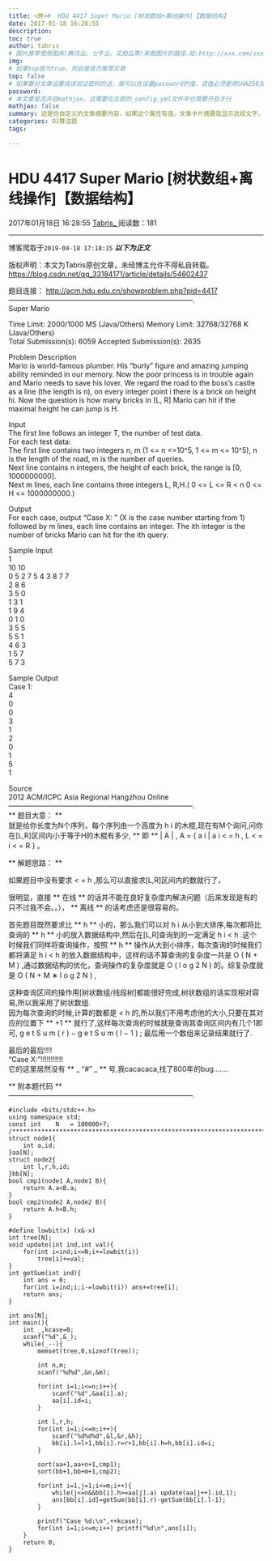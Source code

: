```yaml
---
title: <原>#  HDU 4417 Super Mario [树状数组+离线操作]【数据结构】
date: 2017-01-18 16:28:55
description:
toc: true
author: tabris
# 图片推荐使用图床(腾讯云、七牛云、又拍云等)来做图片的路径.如:http://xxx.com/xxx.jpg
img: 
# 如果top值为true，则会是首页推荐文章
top: false
# 如果要对文章设置阅读验证密码的话，就可以在设置password的值，该值必须是用SHA256加密后的密码，防止被他人识破
password: 
# 本文章是否开启mathjax，且需要在主题的_config.yml文件中也需要开启才行
mathjax: false
summary: 这是你自定义的文章摘要内容，如果这个属性有值，文章卡片摘要就显示这段文字，否则程序会自动截取文章的部分内容作为摘要
categories: OJ算法题
tags:

---
```





#  HDU 4417 Super Mario [树状数组+离线操作]【数据结构】

2017年01月18日 16:28:55  [ Tabris_ ](https://me.csdn.net/qq_33184171) 阅读数：181


--- 
 博客爬取于`2019-04-18 17:18:15`
***以下为正文***

版权声明：本文为Tabris原创文章，未经博主允许不得私自转载。
https://blog.csdn.net/qq_33184171/article/details/54602437

题目连接： [ http://acm.hdu.edu.cn/showproblem.php?pid=4417
](http://acm.hdu.edu.cn/showproblem.php?pid=4417)  
——————————————————————————.  
Super Mario

Time Limit: 2000/1000 MS (Java/Others) Memory Limit: 32768/32768 K
(Java/Others)  
Total Submission(s): 6059 Accepted Submission(s): 2635

Problem Description  
Mario is world-famous plumber. His “burly” figure and amazing jumping ability
reminded in our memory. Now the poor princess is in trouble again and Mario
needs to save his lover. We regard the road to the boss’s castle as a line
(the length is n), on every integer point i there is a brick on height hi. Now
the question is how many bricks in [L, R] Mario can hit if the maximal height
he can jump is H.

Input  
The first line follows an integer T, the number of test data.  
For each test data:  
The first line contains two integers n, m (1 <= n <=10^5, 1 <= m <= 10^5), n
is the length of the road, m is the number of queries.  
Next line contains n integers, the height of each brick, the range is [0,
1000000000].  
Next m lines, each line contains three integers L, R,H.( 0 <= L <= R < n 0 <=
H <= 1000000000.)

Output  
For each case, output “Case X: ” (X is the case number starting from 1)
followed by m lines, each line contains an integer. The ith integer is the
number of bricks Mario can hit for the ith query.

Sample Input  
1  
10 10  
0 5 2 7 5 4 3 8 7 7  
2 8 6  
3 5 0  
1 3 1  
1 9 4  
0 1 0  
3 5 5  
5 5 1  
4 6 3  
1 5 7  
5 7 3

Sample Output  
Case 1:  
4  
0  
0  
3  
1  
2  
0  
1  
5  
1

Source  
2012 ACM/ICPC Asia Regional Hangzhou Online  
——————————————————————————.  
** 题目大意： **   
就是给你长度为N个序列，每个序列由一个高度为  h  i  的木棍,现在有M个询问,问你在[L,R]区间内小于等于H的木棍有多少, ** 即 ** |  A
|  ,  A  =  {  a  i  |  a  i  < =  h  ,  L  < =  i  < =  R  }  。

** 解题思路： **

如果题目中没有要求  < =  h  ,那么可以直接求[L,R]区间内的数就行了，

很明显，直接 ** 在线 ** 的话并不能在良好复杂度内解决问题（后来发现是有的只不过我不会。。）， ** 离线 ** 的话考虑还是很容易的。

首先题目既然要求比 ** h ** 小的，那么我们可以对  h  i  从小到大排序,每次都将比查询的 ** h **
小的放入数据结构中,然后在[L,R]查询到的一定满足  h  i  < h  .这个时候我们同样将查询操作，按照 ** h **
操作从大到小排序，每次查询的时候我们都将满足  h  i  < h  的放入数据结构中，这样的话不算查询的复杂度一共是  O  (  N  \+  M  )
,通过数据结构的优化，查询操作的复杂度就是  O  (  l  o  g  2  N  )  的。综复杂度就是  O  (  N  \+  M  ∗  l
o  g  2  N  )  ,

这种查询区间的操作用[树状数组/线段树]都能很好完成,树状数组的话实现相对容易,所以我采用了树状数组.  
因为每次查询的时候,计算的数都是  < h  的,所以我们不用考虑他的大小,只要在其对应的位置下 ** +1 **
就行了,这样每次查询的时候就是查询其查询区间内有几个1即可,  g  e  t  S  u  m  (  r  )  −  g  e  t  S  u  m
(  l  −  1  )  ;  最后用一个数组来记录结果就行了.

最后的最后!!!!  
“Case X:”!!!!!!!!!!!  
它的这里居然没有 ** _ “#” _ ** 号,我cacacaca,找了800年的bug…….

** 附本题代码 **   
——————————————————————————.

    
    
    #include <bits/stdc++.h>
    using namespace std;
    const int    N   = 100000+7;
    /***********************************************************************/
    struct node1{
        int a,id;
    }aa[N];
    struct node2{
        int l,r,h,id;
    }bb[N];
    bool cmp1(node1 A,node1 B){
        return A.a<B.a;
    }
    bool cmp2(node2 A,node2 B){
        return A.h<B.h;
    }
    
    #define lowbit(x) (x&-x)
    int tree[N];
    void update(int ind,int val){
        for(int i=ind;i<=N;i+=lowbit(i))
            tree[i]+=val;
    }
    int getSum(int ind){
        int ans = 0;
        for(int i=ind;i;i-=lowbit(i)) ans+=tree[i];
        return ans;
    }
    
    int ans[N];
    int main(){
        int _,kcase=0;
        scanf("%d",&_);
        while(_--){
            memset(tree,0,sizeof(tree));
    
            int n,m;
            scanf("%d%d",&n,&m);
    
            for(int i=1;i<=n;i++){
                scanf("%d",&aa[i].a);
                aa[i].id=i;
            }
    
            int l,r,h;
            for(int i=1;i<=m;i++){
                scanf("%d%d%d",&l,&r,&h);
                bb[i].l=l+1,bb[i].r=r+1,bb[i].h=h,bb[i].id=i;
            }
    
            sort(aa+1,aa+n+1,cmp1);
            sort(bb+1,bb+m+1,cmp2);
    
            for(int i=1,j=1;i<=m;i++){
                while(j<=n&&bb[i].h>=aa[j].a) update(aa[j++].id,1);
                ans[bb[i].id]=getSum(bb[i].r)-getSum(bb[i].l-1);
            }
    
            printf("Case %d:\n",++kcase);
            for(int i=1;i<=m;i++) printf("%d\n",ans[i]);
        }
        return 0;
    }

